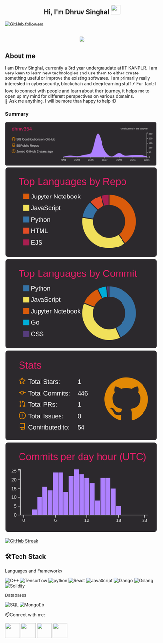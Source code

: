 <h2 align="center">Hi, I'm Dhruv Singhal  <img src="https://user-images.githubusercontent.com/39955420/147578264-bae0526c-028a-49d2-8af8-d08bb4edbd2a.gif" height="30" width="30"></h2>


[![GitHub followers](https://img.shields.io/github/followers/dhruv354?style=social)](https://github.com/dhruv354)

<h2 align="center"><img src="https://user-images.githubusercontent.com/39955420/147578199-56632b69-b3e8-4d9f-97e2-f046a1c2cba0.gif"></h2>


<h2>About me</h2>

I am Dhruv Singhal, currently a 3rd year undergraudate at IIT KANPUR. I am very keen to learn new technologies and use them to either create something useful or improve the existing softwares. I am primarily really interested in cybersecurity, blockchain and deep learning stuff
⚡ Fun fact: I love to connect with people and learn about their journey, it helps me to open up my mind for different perspectives on various domains.   
💬 Ask me anything, I will be more than happy to help :D
<h3>Summary</h3>




[![](https://raw.githubusercontent.com/dhruv354/dhruv354/master/profile-summary-card-output/monokai/0-profile-details.svg)](https://github.com/vn7n24fzkq/github-profile-summary-cards)
[![](https://raw.githubusercontent.com/dhruv354/dhruv354/master/profile-summary-card-output/monokai/1-repos-per-language.svg)](https://github.com/vn7n24fzkq/github-profile-summary-cards) [![](https://raw.githubusercontent.com/dhruv354/dhruv354/master/profile-summary-card-output/monokai/2-most-commit-language.svg)](https://github.com/vn7n24fzkq/github-profile-summary-cards)
[![](https://raw.githubusercontent.com/dhruv354/dhruv354/master/profile-summary-card-output/monokai/3-stats.svg)](https://github.com/vn7n24fzkq/github-profile-summary-cards) [![](https://raw.githubusercontent.com/dhruv354/dhruv354/master/profile-summary-card-output/monokai/4-productive-time.svg)](https://github.com/vn7n24fzkq/github-profile-summary-cards)


[![GitHub Streak](https://github-readme-streak-stats.herokuapp.com/?user=dhruv354&theme=dark&ring=FFB19A&hide_border=true&currStreakNum=F6A085&fire=F6A085&currStreakLabel=F6A085)](https://git.io/streak-stats)



<h2>🛠Tech Stack</h2>
 

Languages and Frameworks

![C++](https://img.shields.io/badge/c++-%2300599C.svg?style=for-the-badge&logo=c%2B%2B&logoColor=white)
![Tensorflow](https://img.shields.io/badge/tensorflow-%231572B6.svg?style=for-the-badge&logo=tensorflow&logoColor=yellow)
![python](https://img.shields.io/badge/python-%23E34F26.svg?style=for-the-badge&logo=python&logoColor=white)
![React](https://img.shields.io/badge/React-%23ED8B00.svg?style=for-the-badge&logo=React&logoColor=white)
![JavaScript](https://img.shields.io/badge/javascript-%23323330.svg?style=for-the-badge&logo=javascript&logoColor=%23F7DF1E)
![Django](https://img.shields.io/badge/django-6DA55F?style=for-the-badge&logo=django&logoColor=white)
![Golang](https://img.shields.io/badge/go-%23white.svg?style=for-the-badge&logo=Go&logoColor=blue)
![Solidity](https://img.shields.io/badge/Solidity-%236DB33F.svg?style=for-the-badge&logo=Solidity&logoColor=white)

Databases

![SQL](https://img.shields.io/badge/sql-1C1E24?style=for-the-badge&logo=sql&logoColor=#D04A37)
![MongoDb](https://img.shields.io/badge/Mongodb-%23404d59.svg?style=for-the-badge&logo=Mongodb&logoColor=%2361DAFB)




📫Connect with me:

[<img src="https://github.com/bradvin/social-share-urls/blob/master/images/logo-icons-colorized-background-01/linkedin.jpg" height="48" width="48">](https://www.linkedin.com/in/dhruv-singhal-57443718b/) 
[<img src="https://github.com/bradvin/social-share-urls/blob/master/images/logo-icons-colorized-background-10/twitter.jpg" height="48" width="48">](https://twitter.com/a7a3a310a97948a) 
[<img src="https://cdn.pixabay.com/photo/2016/03/31/21/18/paperwork-1296324_960_720.png" height="48" width="48">](https://stackoverflow.com/users/17141012/dhruv-singhal) 
[<img src="https://github.com/bradvin/social-share-urls/blob/master/images/logo-icons-colorized-background-01/gmail.jpg" height="48" width="48">](mailto:dhruv.singhal2612@gmail.com)

